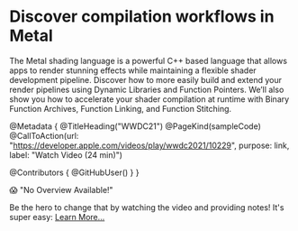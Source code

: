 # Discover compilation workflows in Metal

The Metal shading language is a powerful C++ based language that allows apps to render stunning effects while maintaining a flexible shader development pipeline. Discover how to more easily build and extend your render pipelines using Dynamic Libraries and Function Pointers. We’ll also show you how to accelerate your shader compilation at runtime with Binary Function Archives, Function Linking, and Function Stitching.

@Metadata {
   @TitleHeading("WWDC21")
   @PageKind(sampleCode)
   @CallToAction(url: "https://developer.apple.com/videos/play/wwdc2021/10229", purpose: link, label: "Watch Video (24 min)")

   @Contributors {
      @GitHubUser(<replace this with your GitHub handle>)
   }
}

😱 "No Overview Available!"

Be the hero to change that by watching the video and providing notes! It's super easy:
 [Learn More…](https://wwdcnotes.com/documentation/wwdcnotes/contributing)
